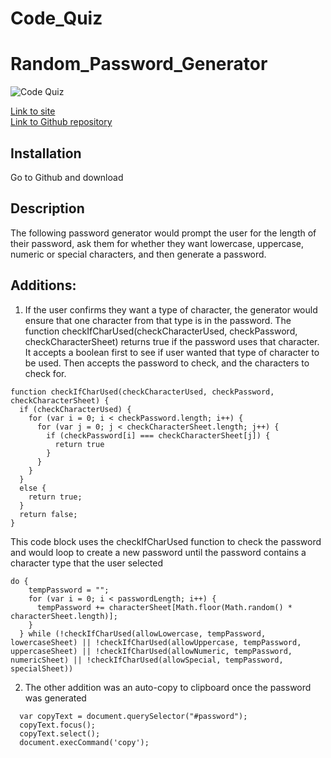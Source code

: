 # Code_Quiz

# Random_Password_Generator


![Code Quiz](.mainScreen_Screenshot.png)

[Link to site](https://ericchen96.github.io/Random_Password_Generator/) <br>
[Link to Github repository](https://github.com/EricChen96/Random_Password_Generator)

## Installation

Go to Github and download

## Description

The following password generator would prompt the user for the length of their password, ask them for whether they want lowercase, uppercase, numeric or special characters, and then generate a password. 

## Additions:

1. If the user confirms they want a type of character, the generator would ensure that one character from that type is in the password. The function checkIfCharUsed(checkCharacterUsed, checkPassword, checkCharacterSheet) returns true if the password uses that character. It accepts a boolean first to see if user wanted that type of character to be used. Then accepts the password to check, and the characters to check for. 

``` 
function checkIfCharUsed(checkCharacterUsed, checkPassword, checkCharacterSheet) {
  if (checkCharacterUsed) {
    for (var i = 0; i < checkPassword.length; i++) {
      for (var j = 0; j < checkCharacterSheet.length; j++) {
        if (checkPassword[i] === checkCharacterSheet[j]) {
          return true
        }
      }
    }
  }
  else {
    return true;
  }
  return false;
}
```

This code block uses the checkIfCharUsed function to check the password and would loop to create a new password until the password contains a character type that the user selected

```
do {
    tempPassword = "";
    for (var i = 0; i < passwordLength; i++) {
      tempPassword += characterSheet[Math.floor(Math.random() * characterSheet.length)];
    }
  } while (!checkIfCharUsed(allowLowercase, tempPassword, lowercaseSheet) || !checkIfCharUsed(allowUppercase, tempPassword, uppercaseSheet) || !checkIfCharUsed(allowNumeric, tempPassword, numericSheet) || !checkIfCharUsed(allowSpecial, tempPassword, specialSheet))
```

2. The other addition was an auto-copy to clipboard once the password was generated
```
  var copyText = document.querySelector("#password");
  copyText.focus();
  copyText.select();
  document.execCommand('copy');
```